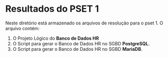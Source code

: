 <h1>Resultados do PSET 1</h1>

<p>Neste diretório está armazenado os arquivos de resolução para o pset 1. O arquivo contém:</p>

1. O Projeto Lógico do **Banco de Dados HR**
2. O Script para gerar o Banco de Dados HR no SGBD **PostgreSQL**.
3. O Script para gerar o Banco de Dados HR no SGBD **MariaDB**. 
